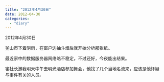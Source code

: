 ```yaml
---
title: "2012年4月30日"
date: 2012-04-30
categories: 
  - "diary"
---
```


2012年4月30日

釜山市下着阴雨，在窗户边抽斗烟后就开始分析那张纸。

最近家中的数据服务器网络略不稳定，不过还好，今夜能出结果。

崔社长邀我明天中午去明光酒店参加舞会，他找了几个当地名流来，应该是他怀疑与事件有关的人员。
